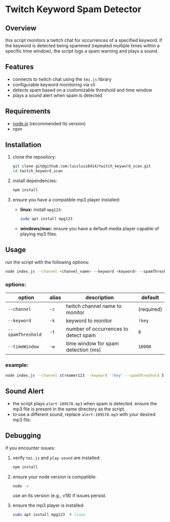 # Twitch Keyword Spam Detector

## Overview

this script monitors a twitch chat for occurrences of a specified keyword. if the keyword is detected being spammed (repeated multiple times within a specific time window), the script logs a spam warning and plays a sound.

## Features

- connects to twitch chat using the `tmi.js` library
- configurable keyword monitoring via cli
- detects spam based on a customizable threshold and time window
- plays a sound alert when spam is detected

## Requirements

- [node.js](https://nodejs.org/) (recommended lts version)
- npm

## Installation

1. clone the repository:

   ```bash
   git clone git@github.com:luisluis8414/twitch_keyword_scan.git
   cd twitch_keyword_scan
   ```

2. install dependencies:

   ```bash
   npm install
   ```

3. ensure you have a compatible mp3 player installed:
   - **linux:** install `mpg123`:
     ```bash
     sudo apt install mpg123
     ```
   - **windows/mac:** ensure you have a default media player capable of playing mp3 files.

## Usage

run the script with the following options:

```bash
node index.js --channel <channel_name> --keyword <keyword> --spamThreshold <threshold> --timeWindow <milliseconds>
```

### options:

| option            | alias | description                          | default    |
| ----------------- | ----- | ------------------------------------ | ---------- |
| `--channel`       | `-c`  | twitch channel name to monitor       | (required) |
| `--keyword`       | `-k`  | keyword to monitor                   | `!key`     |
| `--spamThreshold` | `-t`  | number of occurrences to detect spam | `8`        |
| `--timeWindow`    | `-w`  | time window for spam detection (ms)  | `10000`    |

### example:

```bash
node index.js --channel streamer123 --keyword '!key' --spamThreshold 5 --timeWindow 5000
```

## Sound Alert

- the script plays `alert-109578.mp3` when spam is detected. ensure the mp3 file is present in the same directory as the script.
- to use a different sound, replace `alert-109578.mp3` with your desired mp3 file.

## Debugging

if you encounter issues:

1. verify `tmi.js` and `play-sound` are installed:

   ```bash
   npm install
   ```

2. ensure your node version is compatible:

   ```bash
   node -v
   ```

   use an lts version (e.g., v18) if issues persist.

3. ensure the mp3 player is installed:
   ```bash
   sudo apt install mpg123  # linux
   ```
